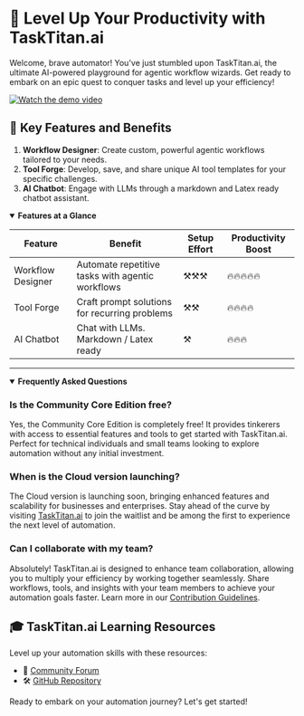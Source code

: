 # 🚀 Level Up Your Productivity with TaskTitan.ai

Welcome, brave automator! You've just stumbled upon TaskTitan.ai, the ultimate AI-powered playground for agentic workflow wizards. Get ready to embark on an epic quest to conquer tasks and level up your efficiency!

[![Watch the demo video](https://tasktitan.ai/tt-demo.PNG)](https://tasktitan.ai/tt-demo.mp4)

## 🌟 Key Features and Benefits

1. **Workflow Designer**: Create custom, powerful agentic workflows tailored to your needs.
2. **Tool Forge**: Develop, save, and share unique AI tool templates for your specific challenges.
3. **AI Chatbot**: Engage with LLMs through a markdown and Latex ready chatbot assistant.

<details open>
<summary><strong>Features at a Glance</strong></summary>

| Feature | Benefit | Setup Effort | Productivity Boost |
|---------|---------|--------------|---------------------|
| Workflow Designer | Automate repetitive tasks with agentic workflows | ⚒️⚒️⚒️| 🔥🔥🔥🔥🔥 |
| Tool Forge | Craft prompt solutions for recurring problems | ⚒️⚒️ | 🔥🔥🔥🔥 |
| AI Chatbot | Chat with LLMs. Markdown / Latex ready | ⚒️ | 🔥🔥🔥 |

</details>

---

<details open>
<summary><strong>Frequently Asked Questions</strong></summary>


### Is the Community Core Edition free?
Yes, the Community Core Edition is completely free! It provides tinkerers with access to essential features and tools to get started with TaskTitan.ai. Perfect for technical individuals and small teams looking to explore automation without any initial investment.

### When is the Cloud version launching?
The Cloud version is launching soon, bringing enhanced features and scalability for businesses and enterprises. Stay ahead of the curve by visiting [TaskTitan.ai](https://tasktitan.ai) to join the waitlist and be among the first to experience the next level of automation.


### Can I collaborate with my team?
Absolutely! TaskTitan.ai is designed to enhance team collaboration, allowing you to multiply your efficiency by working together seamlessly. Share workflows, tools, and insights with your team members to achieve your automation goals faster. Learn more in our [Contribution Guidelines](/docs/dev/contribution-guidelines).

</details>

## 🎓 TaskTitan.ai Learning Resources

Level up your automation skills with these resources:

- 💬 [Community Forum](https://discord.gg/nwXJMnHmXP)
- 🛠️ [GitHub Repository](https://github.com/TaskTitan/community-core)

Ready to embark on your automation journey? Let's get started!